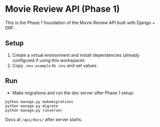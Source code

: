 # Movie Review API (Phase 1)

This is the Phase 1 foundation of the Movie Review API built with Django + DRF.

## Setup

1. Create a virtual environment and install dependencies (already configured if using this workspace):
2. Copy `.env.example` to `.env` and set values.

## Run

- Make migrations and run the dev server after Phase 1 setup:

```
python manage.py makemigrations
python manage.py migrate
python manage.py runserver
```

Docs at `/api/docs/` after server starts.
